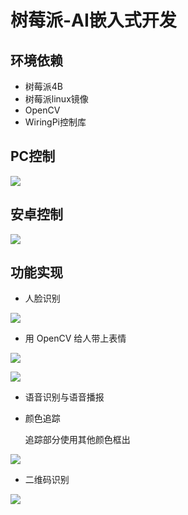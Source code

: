 # 树莓派-AI嵌入式开发

## 环境依赖

- 树莓派4B
- 树莓派linux镜像
- OpenCV
- WiringPi控制库

## PC控制

![](https://github.com/mgykk/Raspberry-pi-Embedded-AI/blob/master/image/PC%E6%8E%A7%E5%88%B6%E7%95%8C%E9%9D%A2.png)

## 安卓控制

![](https://github.com/mgykk/Raspberry-pi-Embedded-AI/blob/master/image/PC%E6%8E%A7%E5%88%B6%E7%95%8C%E9%9D%A2.png)

## 功能实现

- 人脸识别

![](https://github.com/mgykk/Raspberry-pi-Embedded-AI/blob/master/image/face.png)

- 用 OpenCV 给人带上表情

![](https://github.com/mgykk/Raspberry-pi-Embedded-AI/blob/master/image/mask.png)

![](https://github.com/mgykk/Raspberry-pi-Embedded-AI/blob/master/image/out.png)

- 语音识别与语音播报

- 颜色追踪

  追踪部分使用其他颜色框出

![](https://github.com/mgykk/Raspberry-pi-Embedded-AI/blob/master/image/olor.png)

- 二维码识别

![](https://github.com/mgykk/Raspberry-pi-Embedded-AI/blob/master/image/qrcode.png)

